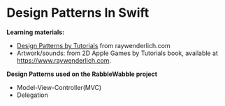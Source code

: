 
# Design Patterns In Swift
**Learning materials:** 
- [Design Patterns by Tutorials](https://www.raywenderlich.com/books/design-patterns-by-tutorials) from raywenderlich.com
- Artwork/sounds: from 2D Apple Games by Tutorials book, available at https://www.raywenderlich.com.

**Design Patterns used on the RabbleWabble project**
- Model-View-Controller(MVC)
- Delegation


